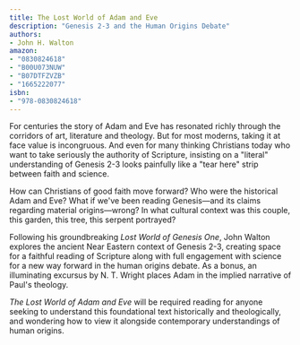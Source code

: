 ```yaml
---
title: The Lost World of Adam and Eve
description: "Genesis 2-3 and the Human Origins Debate"
authors:
- John H. Walton
amazon:
- "0830824618"
- "B00U073NUW"
- "B07DTFZVZB"
- "1665222077"
isbn:
- "978-0830824618"
---
```

For centuries the story of Adam and Eve has resonated richly through the corridors of art, literature and theology. But for most moderns, taking it at face value is incongruous. And even for many thinking Christians today who want to take seriously the authority of Scripture, insisting on a "literal" understanding of Genesis 2-3 looks painfully like a "tear here" strip between faith and science.

How can Christians of good faith move forward? Who were the historical Adam and Eve? What if we've been reading Genesis―and its claims regarding material origins―wrong? In what cultural context was this couple, this garden, this tree, this serpent portrayed?

Following his groundbreaking _Lost World of Genesis One_, John Walton explores the ancient Near Eastern context of Genesis 2-3, creating space for a faithful reading of Scripture along with full engagement with science for a new way forward in the human origins debate. As a bonus, an illuminating excursus by N. T. Wright places Adam in the implied narrative of Paul's theology.

_The Lost World of Adam and Eve_ will be required reading for anyone seeking to understand this foundational text historically and theologically, and wondering how to view it alongside contemporary understandings of human origins.
